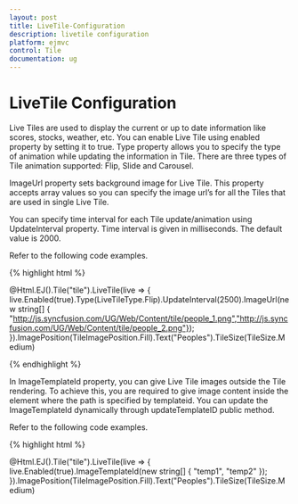 ```yaml
---
layout: post
title: LiveTile-Configuration
description: livetile configuration
platform: ejmvc
control: Tile
documentation: ug
---
```


# LiveTile Configuration

Live Tiles are used to display the current or up to date information like scores, stocks, weather, etc. You can enable Live Tile using enabled property by setting it to true. Type property allows you to specify the type of animation while updating the information in Tile. There are three types of Tile animation supported: Flip, Slide and Carousel.

ImageUrl property sets background image for Live Tile. This property accepts array values so you can specify the image url’s for all the Tiles that are used in single Live Tile. 

You can specify time interval for each Tile update/animation using UpdateInterval property. Time interval is given in milliseconds. The default value is 2000.

Refer to the following code examples.


{% highlight html %}


@Html.EJ().Tile("tile").LiveTile(live => { live.Enabled(true).Type(LiveTileType.Flip).UpdateInterval(2500).ImageUrl(new string[] { "http://js.syncfusion.com/UG/Web/Content/tile/people_1.png","http://js.syncfusion.com/UG/Web/Content/tile/people_2.png"}); }).ImagePosition(TileImagePosition.Fill).Text("Peoples").TileSize(TileSize.Medium)                    

{% endhighlight %}


In ImageTemplateId property, you can give Live Tile images outside the Tile rendering. To achieve this, you are required to give image content inside the element where the path is specified by templateid. You can update the ImageTemplateId dynamically through updateTemplateID public method.

Refer to the following code examples. 


{% highlight html %}


@Html.EJ().Tile("tile").LiveTile(live => { live.Enabled(true).ImageTemplateId(new string[] { "temp1", "temp2" }); }).ImagePosition(TileImagePosition.Fill).Text("Peoples").TileSize(TileSize.Medium)



<div id="temp1" style="background-image:url('http://js.syncfusion.com/ug/web/content/tile/people_1.png'); width:100%; height:100%;">

</div>

<div id="temp2" style="background-image: url('http://js.syncfusion.com/ug/web/content/tile/people_2.png'); width:100%; height:100%;">

</div>

{% endhighlight %}

You can specify the array of images for Live Tile through CSS classes by using ImageClass property and you can define the desired styles in the specified class.

Refer to the following code examples.


{% highlight html %}


@Html.EJ().Tile("tile").LiveTile(live => { live.Enabled(true).ImageClass(new string[] { "people1", "people2" }); }).ImagePosition(TileImagePosition.Fill).Text("Peoples").TileSize(TileSize.Medium)

<style>

    .people1 {

        background-image: url('http://js.syncfusion.com/UG/Web/Content/tile/people_1.png');

    }



    .people2 {

        background-image: url('http://js.syncfusion.com/UG/Web/Content/tile/people_2.png');

    }

</style>

{% endhighlight %}


